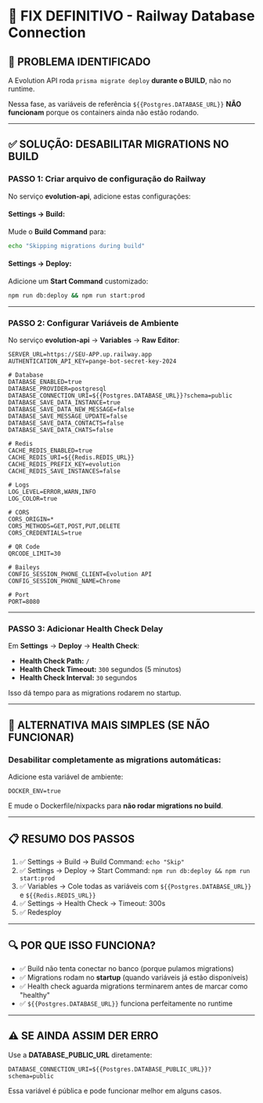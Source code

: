 # 🔧 FIX DEFINITIVO - Railway Database Connection

## 🎯 PROBLEMA IDENTIFICADO

A Evolution API roda `prisma migrate deploy` **durante o BUILD**, não no runtime.

Nessa fase, as variáveis de referência `${{Postgres.DATABASE_URL}}` **NÃO funcionam** porque os containers ainda não estão rodando.

---

## ✅ SOLUÇÃO: DESABILITAR MIGRATIONS NO BUILD

### **PASSO 1: Criar arquivo de configuração do Railway**

No serviço **evolution-api**, adicione estas configurações:

#### **Settings → Build:**

Mude o **Build Command** para:
```bash
echo "Skipping migrations during build"
```

#### **Settings → Deploy:**

Adicione um **Start Command** customizado:
```bash
npm run db:deploy && npm run start:prod
```

---

### **PASSO 2: Configurar Variáveis de Ambiente**

No serviço **evolution-api** → **Variables** → **Raw Editor**:

```env
SERVER_URL=https://SEU-APP.up.railway.app
AUTHENTICATION_API_KEY=pange-bot-secret-key-2024

# Database
DATABASE_ENABLED=true
DATABASE_PROVIDER=postgresql
DATABASE_CONNECTION_URI=${{Postgres.DATABASE_URL}}?schema=public
DATABASE_SAVE_DATA_INSTANCE=true
DATABASE_SAVE_DATA_NEW_MESSAGE=false
DATABASE_SAVE_MESSAGE_UPDATE=false
DATABASE_SAVE_DATA_CONTACTS=false
DATABASE_SAVE_DATA_CHATS=false

# Redis
CACHE_REDIS_ENABLED=true
CACHE_REDIS_URI=${{Redis.REDIS_URL}}
CACHE_REDIS_PREFIX_KEY=evolution
CACHE_REDIS_SAVE_INSTANCES=false

# Logs
LOG_LEVEL=ERROR,WARN,INFO
LOG_COLOR=true

# CORS
CORS_ORIGIN=*
CORS_METHODS=GET,POST,PUT,DELETE
CORS_CREDENTIALS=true

# QR Code
QRCODE_LIMIT=30

# Baileys
CONFIG_SESSION_PHONE_CLIENT=Evolution API
CONFIG_SESSION_PHONE_NAME=Chrome

# Port
PORT=8080
```

---

### **PASSO 3: Adicionar Health Check Delay**

Em **Settings** → **Deploy** → **Health Check**:

- **Health Check Path:** `/`
- **Health Check Timeout:** `300` segundos (5 minutos)
- **Health Check Interval:** `30` segundos

Isso dá tempo para as migrations rodarem no startup.

---

## 🚀 ALTERNATIVA MAIS SIMPLES (SE NÃO FUNCIONAR)

### **Desabilitar completamente as migrations automáticas:**

Adicione esta variável de ambiente:

```env
DOCKER_ENV=true
```

E mude o Dockerfile/nixpacks para **não rodar migrations no build**.

---

## 📋 RESUMO DOS PASSOS

1. ✅ Settings → Build → Build Command: `echo "Skip"`
2. ✅ Settings → Deploy → Start Command: `npm run db:deploy && npm run start:prod`
3. ✅ Variables → Cole todas as variáveis com `${{Postgres.DATABASE_URL}}` e `${{Redis.REDIS_URL}}`
4. ✅ Settings → Health Check → Timeout: 300s
5. ✅ Redesploy

---

## 🔍 POR QUE ISSO FUNCIONA?

- ✅ Build não tenta conectar no banco (porque pulamos migrations)
- ✅ Migrations rodam no **startup** (quando variáveis já estão disponíveis)
- ✅ Health check aguarda migrations terminarem antes de marcar como "healthy"
- ✅ `${{Postgres.DATABASE_URL}}` funciona perfeitamente no runtime

---

## ⚠️ SE AINDA ASSIM DER ERRO

Use a **DATABASE_PUBLIC_URL** diretamente:

```env
DATABASE_CONNECTION_URI=${{Postgres.DATABASE_PUBLIC_URL}}?schema=public
```

Essa variável é pública e pode funcionar melhor em alguns casos.
